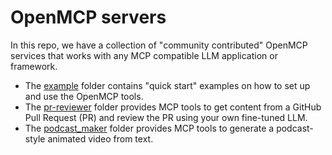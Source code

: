 # OpenMCP servers

In this repo, we have a collection of "community contributed" OpenMCP services that works with any MCP compatible LLM application or framework.

* The [example](example/) folder contains "quick start" examples on how to set up and use the OpenMCP tools.
* The [pr-reviewer](pr-reviewer/) folder provides MCP tools to get content from a GitHub Pull Request (PR) and review the PR using your own fine-tuned LLM.
* The [podcast_maker](podcast_maker/) folder provides MCP tools to generate a podcast-style animated video from text.
